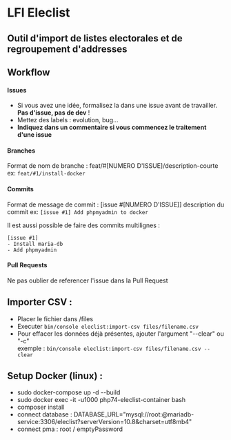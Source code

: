 # LFI Eleclist
## Outil d'import de listes electorales et de regroupement d'addresses

## Workflow
#### Issues
- Si vous avez une idée, formalisez la dans une issue avant de travailler. **Pas d'issue, pas de dev** !
- Mettez des labels : evolution, bug...
- **Indiquez dans un commentaire si vous commencez le traitement d'une issue**

#### Branches
Format de nom de branche : feat/#[NUMERO D'ISSUE]/description-courte  
ex: `feat/#1/install-docker`

#### Commits
Format de message de commit : [issue #[NUMERO D'ISSUE]] description du commit
ex: `[issue #1] Add phpmyadmin to docker`  

Il est aussi possible de faire des commits multilignes :
```
[issue #1]
- Install maria-db
- Add phpmyadmin
```

#### Pull Requests
Ne pas oublier de referencer l'issue dans la Pull Request


## Importer CSV :
- Placer le fichier dans /files
- Executer `bin/console eleclist:import-csv files/filename.csv`
- Pour effacer les données déjà présentes, ajouter l'argument "--clear" ou "-c"  
exemple : `bin/console eleclist:import-csv files/filename.csv --clear`

## Setup Docker (linux) :
- sudo docker-compose up -d --build
- sudo docker exec -it -u1000 php74-eleclist-container bash
- composer install
- connect database : DATABASE_URL="mysql://root:@mariadb-service:3306/eleclist?serverVersion=10.8&charset=utf8mb4"
- connect pma : root / emptyPassword
